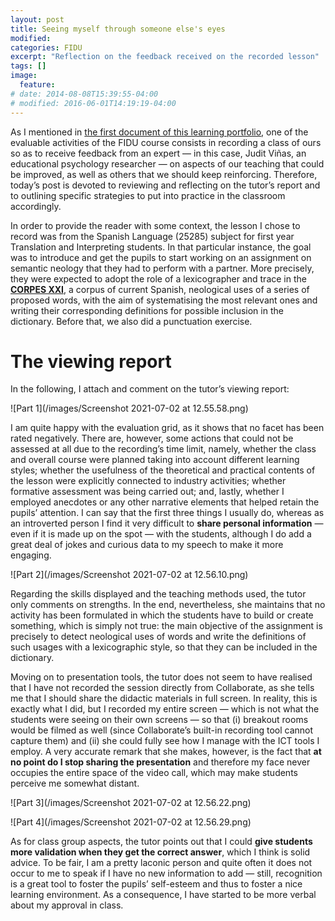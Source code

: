 ```yaml
---
layout: post
title: Seeing myself through someone else's eyes
modified:
categories: FIDU
excerpt: "Reflection on the feedback received on the recorded lesson"
tags: []
image:
  feature:
# date: 2014-08-08T15:39:55-04:00
# modified: 2016-06-01T14:19:19-04:00
---
```


As I mentioned in <a href="https://immalopez.github.io/fidu/teaching-career-and-philosophy/" target="_blank">the first document of this learning portfolio</a>, one of the evaluable activities of the FIDU course consists in recording a class of ours so as to receive feedback from an expert — in this case, Judit Viñas, an educational psychology researcher — on aspects of our teaching that could be improved, as well as others that we should keep reinforcing. Therefore, today’s post is devoted to reviewing and reflecting on the tutor’s report and to outlining specific strategies to put into practice in the classroom accordingly.

In order to provide the reader with some context, the lesson I chose to record was from the Spanish Language (25285) subject for first year Translation and Interpreting students. In that particular instance, the goal was to introduce and get the pupils to start working on an assignment on semantic neology that they had to perform with a partner. More precisely, they were expected to adopt the role of a lexicographer and trace in the <a href="https://www.rae.es/banco-de-datos/corpes-xxi" target="_blank">**CORPES XXI**</a>, a corpus of current Spanish, neological uses of a series of proposed words, with the aim of systematising the most relevant ones and writing their corresponding definitions for possible inclusion in the dictionary. Before that, we also did a punctuation exercise.

# The viewing report

In the following, I attach and comment on the tutor’s viewing report: 

![Part 1](/images/Screenshot 2021-07-02 at 12.55.58.png)

I am quite happy with the evaluation grid, as it shows that no facet has been rated negatively. There are, however, some actions that could not be assessed at all due to the recording’s time limit, namely, whether the class and overall course were planned taking into account different learning styles; whether the usefulness of the theoretical and practical contents of the lesson were explicitly connected to industry activities; whether formative assessment was being carried out; and, lastly, whether I employed anecdotes or any other narrative elements that helped retain the pupils’ attention. I can say that the first three things I usually do, whereas as an introverted person I find it very difficult to **share personal information** — even if it is made up on the spot — with the students, although I do add a great deal of jokes and curious data to my speech to make it more engaging.

![Part 2](/images/Screenshot 2021-07-02 at 12.56.10.png)

Regarding the skills displayed and the teaching methods used, the tutor only comments on strengths. In the end, nevertheless, she maintains that no activity has been formulated in which the students have to build or create something, which is simply not true: the main objective of the assignment is precisely to detect neological uses of words and write the definitions of such usages with a lexicographic style, so that they can be included in the dictionary.

Moving on to presentation tools, the tutor does not seem to have realised that I have not recorded the session directly from Collaborate, as she tells me that I should share the didactic materials in full screen. In reality, this is exactly what I did, but I recorded my entire screen —  which is not what the students were seeing on their own screens — so that (i) breakout rooms would be filmed as well (since Collaborate’s built-in recording tool cannot capture them) and (ii) she could fully see how I manage with the ICT tools I employ. A very accurate remark that she makes, however, is the fact that **at no point do I stop sharing the presentation** and therefore my face never occupies the entire space of the video call, which may make students perceive me somewhat distant.

![Part 3](/images/Screenshot 2021-07-02 at 12.56.22.png)

![Part 4](/images/Screenshot 2021-07-02 at 12.56.29.png)

As for class group aspects, the tutor points out that I could **give students more validation when they get the correct answer**, which I think is solid advice. To be fair, I am a pretty laconic person and quite often it does not occur to me to speak if I have no new information to add — still, recognition is a great tool to foster the pupils’ self-esteem and thus to foster a nice learning environment. As a consequence, I have started to be more verbal about my approval in class.
